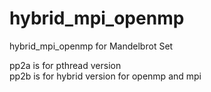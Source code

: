 # hybrid_mpi_openmp
hybrid_mpi_openmp for Mandelbrot Set

pp2a is for pthread version\
pp2b is for hybrid version for openmp and mpi
